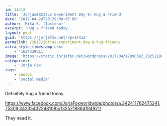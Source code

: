 ```yaml
---
id: 14412
title: 'Jorja&#8217;s Experiment Day 8: Hug a Friend'
date: '2017-04-24T20:29:09-07:00'
author: 'Mika E. (Ipstenu)'
excerpt: 'Hug a friend today.'
layout: post
guid: 'https://jorjafox.net/?p=14412'
permalink: /2017/jorjas-experiment-day-8-hug-friend/
astra_style_timestamp_css:
    - '1634339611'
image: 'https://static.jorjafox.net/wordpress/2017/04/17990392_1325218864194621_6426114653525750608_o.jpg'
categories:
    - 'Jorja Fox'
tags:
    - photos
    - 'social media'
---
```


Definitely hug a friend today.

https://www.facebook.com/JorjaFoxworldwide/photos/a.342411762475341.75309.342354322481085/1325218864194621/

They need it.